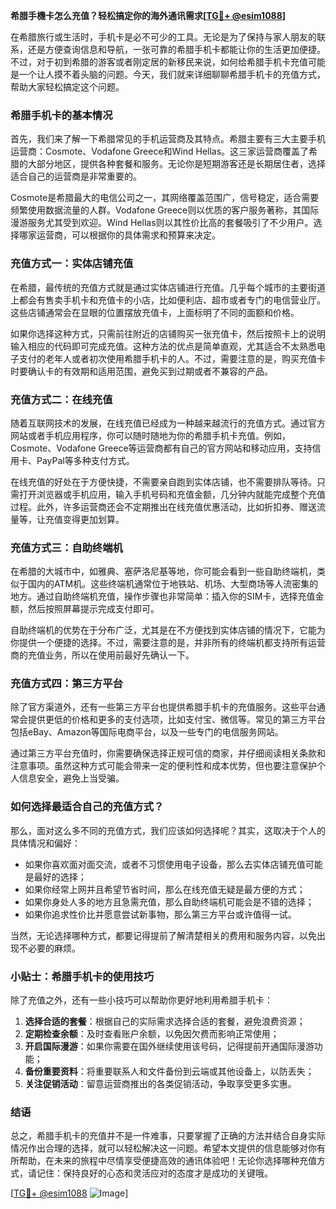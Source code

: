 **希腊手機卡怎么充值？轻松搞定你的海外通讯需求[[TG💪+ @esim1088](https://t.me/s/esim1088)]**

在希腊旅行或生活时，手机卡是必不可少的工具。无论是为了保持与家人朋友的联系，还是方便查询信息和导航，一张可靠的希腊手机卡都能让你的生活更加便捷。不过，对于初到希腊的游客或者刚定居的新移民来说，如何给希腊手机卡充值可能是一个让人摸不着头脑的问题。今天，我们就来详细聊聊希腊手机卡的充值方式，帮助大家轻松搞定这个问题。

### 希腊手机卡的基本情况

首先，我们来了解一下希腊常见的手机运营商及其特点。希腊主要有三大主要手机运营商：Cosmote、Vodafone Greece和Wind Hellas。这三家运营商覆盖了希腊的大部分地区，提供各种套餐和服务。无论你是短期游客还是长期居住者，选择适合自己的运营商是非常重要的。

Cosmote是希腊最大的电信公司之一，其网络覆盖范围广，信号稳定，适合需要频繁使用数据流量的人群。Vodafone Greece则以优质的客户服务著称，其国际漫游服务尤其受到欢迎。Wind Hellas则以其性价比高的套餐吸引了不少用户。选择哪家运营商，可以根据你的具体需求和预算来决定。

### 充值方式一：实体店铺充值

在希腊，最传统的充值方式就是通过实体店铺进行充值。几乎每个城市的主要街道上都会有售卖手机卡和充值卡的小店，比如便利店、超市或者专门的电信营业厅。这些店铺通常会在显眼的位置摆放充值卡，上面标明了不同的面额和价格。

如果你选择这种方式，只需前往附近的店铺购买一张充值卡，然后按照卡上的说明输入相应的代码即可完成充值。这种方法的优点是简单直观，尤其适合不太熟悉电子支付的老年人或者初次使用希腊手机卡的人。不过，需要注意的是，购买充值卡时要确认卡的有效期和适用范围，避免买到过期或者不兼容的产品。

### 充值方式二：在线充值

随着互联网技术的发展，在线充值已经成为一种越来越流行的充值方式。通过官方网站或者手机应用程序，你可以随时随地为你的希腊手机卡充值。例如，Cosmote、Vodafone Greece等运营商都有自己的官方网站和移动应用，支持信用卡、PayPal等多种支付方式。

在线充值的好处在于方便快捷，不需要亲自跑到实体店铺，也不需要排队等待。只需打开浏览器或手机应用，输入手机号码和充值金额，几分钟内就能完成整个充值过程。此外，许多运营商还会不定期推出在线充值优惠活动，比如折扣券、赠送流量等，让充值变得更加划算。

### 充值方式三：自助终端机

在希腊的大城市中，如雅典、塞萨洛尼基等地，你可能会看到一些自助终端机，类似于国内的ATM机。这些终端机通常位于地铁站、机场、大型商场等人流密集的地方。通过自助终端机充值，操作步骤也非常简单：插入你的SIM卡，选择充值金额，然后按照屏幕提示完成支付即可。

自助终端机的优势在于分布广泛，尤其是在不方便找到实体店铺的情况下，它能为你提供一个便捷的选择。不过，需要注意的是，并非所有的终端机都支持所有运营商的充值业务，所以在使用前最好先确认一下。

### 充值方式四：第三方平台

除了官方渠道外，还有一些第三方平台也提供希腊手机卡的充值服务。这些平台通常会提供更低的价格和更多的支付选项，比如支付宝、微信等。常见的第三方平台包括eBay、Amazon等国际电商平台，以及一些专门的电信服务网站。

通过第三方平台充值时，你需要确保选择正规可信的商家，并仔细阅读相关条款和注意事项。虽然这种方式可能会带来一定的便利性和成本优势，但也要注意保护个人信息安全，避免上当受骗。

### 如何选择最适合自己的充值方式？

那么，面对这么多不同的充值方式，我们应该如何选择呢？其实，这取决于个人的具体情况和偏好：

- 如果你喜欢面对面交流，或者不习惯使用电子设备，那么去实体店铺充值可能是最好的选择；
- 如果你经常上网并且希望节省时间，那么在线充值无疑是最方便的方式；
- 如果你身处人多的地方且急需充值，那么自助终端机可能会是不错的选择；
- 如果你追求性价比并愿意尝试新事物，那么第三方平台或许值得一试。

当然，无论选择哪种方式，都要记得提前了解清楚相关的费用和服务内容，以免出现不必要的麻烦。

### 小贴士：希腊手机卡的使用技巧

除了充值之外，还有一些小技巧可以帮助你更好地利用希腊手机卡：

1. **选择合适的套餐**：根据自己的实际需求选择合适的套餐，避免浪费资源；
2. **定期检查余额**：及时查看账户余额，以免因欠费而影响正常使用；
3. **开启国际漫游**：如果你需要在国外继续使用该号码，记得提前开通国际漫游功能；
4. **备份重要资料**：将重要联系人和文件备份到云端或其他设备上，以防丢失；
5. **关注促销活动**：留意运营商推出的各类促销活动，争取享受更多实惠。

### 结语

总之，希腊手机卡的充值并不是一件难事，只要掌握了正确的方法并结合自身实际情况作出合理的选择，就可以轻松解决这一问题。希望本文提供的信息能够对你有所帮助，在未来的旅程中尽情享受便捷高效的通讯体验吧！无论你选择哪种充值方式，请记住：保持良好的心态和灵活应对的态度才是成功的关键哦。

[[TG💪+ @esim1088](https://t.me/s/esim1088) ![Image](https://i.postimg.cc/4NQfJmqS/Snipaste-2025-05-13-00-14-12.png)]